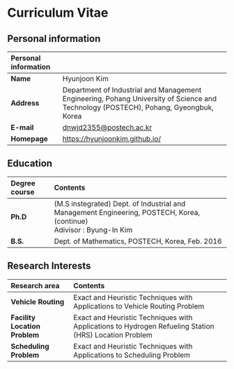 # Curriculum Vitae

## Personal information

|**Personal information**||
|:---|:---|
|**Name**|Hyunjoon Kim|
|**Address**|Department of Industrial and Management Engineering, Pohang University of Science and Technology (POSTECH), Pohang, Gyeongbuk, Korea|
|**E-mail**|dnwjd2355@postech.ac.kr|
|**Homepage**|https://hyunjoonkim.github.io/|

## Education

|**Degree course**|Contents|
|:---|:---|
|**Ph.D**|(M.S instegrated) Dept. of Industrial and Management Engineering, POSTECH, Korea, (continue) <br> Adivisor : Byung-In Kim|
|**B.S.**|Dept. of Mathematics, POSTECH, Korea, Feb. 2016|

## Research Interests

|**Research area**|Contents|
|:---|:---|
|**Vehicle Routing**|Exact and Heuristic Techniques with Applications to Vehicle Routing Problem|
|**Facility Location Problem**|Exact and Heuristic Techniques with Applications to Hydrogen Refueling Station (HRS) Location Problem|
|**Scheduling Problem**|Exact and Heuristic Techniques with Applications to Scheduling Problem|

